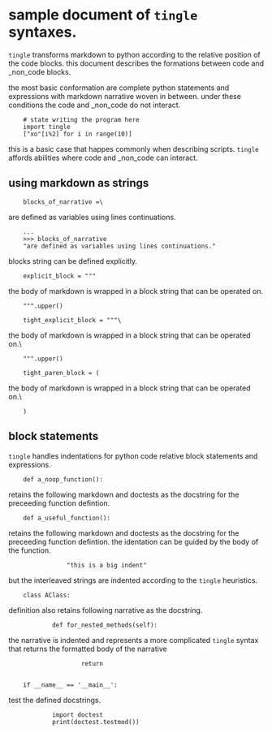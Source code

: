 # sample document of `tingle` syntaxes.

`tingle` transforms markdown to python according to the relative position of the code blocks. this document describes the formations between code and _non_code blocks.

the most basic conformation are complete python statements and expressions with markdown narrative woven in between. under these conditions the code and _non_code do not interact.

        # state writing the program here
        import tingle
        ["xo"[i%2] for i in range(10)]

this is a basic case that happes commonly when describing scripts. `tingle` affords abilities where code and _non_code can interact.

## using markdown as strings

        blocks_of_narrative =\

are defined as variables using lines continuations.

        ...
        >>> blocks_of_narrative
        "are defined as variables using lines continuations."

blocks string can be defined explicitly.

        explicit_block = """
        
the body of markdown is wrapped in a block string that can be operated on.
        
        """.upper()

        tight_explicit_block = """\
        
the body of markdown is wrapped in a block string that can be operated on.\
        
        """.upper()

        tight_paren_block = (
        
the body of markdown is wrapped in a block string that can be operated on.\
        
        )  

## block statements

`tingle` handles indentations for python code relative block statements and expressions.

        def a_noop_function():
retains the following markdown and doctests as the docstring for the preceeding function defintion.

        def a_useful_function():
retains the following markdown and doctests as the docstring for the preceeding function defintion. the identation can be guided by the body of the function.

                    "this is a big indent"

but the interleaved strings are indented according to the `tingle` heuristics.

        class AClass:

definition also retains following narrative as the docstring.

                def for_nested_methods(self):

the narrative is indented and represents a more complicated `tingle` syntax that returns the formatted body of the narrative

                        return 


        if __name__ == '__main__':

test the defined docstrings.

                import doctest
                print(doctest.testmod())